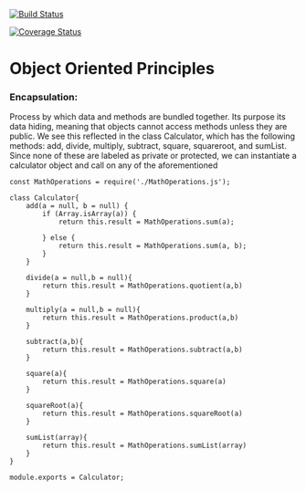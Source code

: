 [![Build Status](https://travis-ci.com/ma867/is219hello.svg?branch=master)](https://travis-ci.com/ma867/is219hello)

[![Coverage Status](https://coveralls.io/repos/github/ma867/is219hello/badge.svg?branch=master)](https://coveralls.io/github/ma867/is219hello?branch=master)


# Object Oriented Principles

### Encapsulation:
Process by which data and methods are bundled together. Its purpose its data hiding, meaning that objects cannot access methods unless they are public. We see this reflected in the class Calculator, which has the following methods: add, divide, multiply, subtract, square, squareroot, and sumList. Since none of these are labeled as private or protected, we can instantiate a calculator object and call on any of the aforementioned

```
const MathOperations = require('./MathOperations.js');

class Calculator{
    add(a = null, b = null) {
        if (Array.isArray(a)) {
            return this.result = MathOperations.sum(a);

        } else {
            return this.result = MathOperations.sum(a, b);
        }
    }

    divide(a = null,b = null){
        return this.result = MathOperations.quotient(a,b)
    }

    multiply(a = null,b = null){
        return this.result = MathOperations.product(a,b)
    }

    subtract(a,b){
        return this.result = MathOperations.subtract(a,b)
    }

    square(a){
        return this.result = MathOperations.square(a)
    }

    squareRoot(a){
        return this.result = MathOperations.squareRoot(a)
    }

    sumList(array){
        return this.result = MathOperations.sumList(array)
    }
}

module.exports = Calculator;
```


